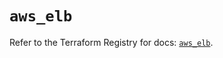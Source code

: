 # `aws_elb`

Refer to the Terraform Registry for docs: [`aws_elb`](https://registry.terraform.io/providers/hashicorp/aws/6.5.0/docs/resources/elb).
